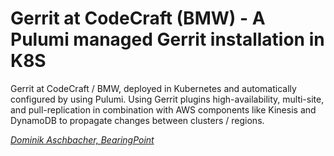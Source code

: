 # Gerrit at CodeCraft (BMW) - A Pulumi managed Gerrit installation in K8S

Gerrit at CodeCraft / BMW, deployed in Kubernetes and automatically configured by
using Pulumi. Using Gerrit plugins high-availability, multi-site, and pull-replication
in combination with AWS components like Kinesis and DynamoDB to propagate changes
between clusters / regions.

*[Dominik Aschbacher, BearingPoint](../speakers.md#dominik)*